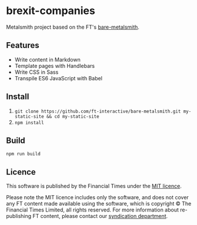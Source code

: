 # brexit-companies
Metalsmith project based on the FT's [bare-metalsmith](https://github.com/ft-interactive/bare-metalsmith).

## Features
* Write content in Markdown
* Template pages with Handlebars
* Write CSS in Sass
* Transpile ES6 JavaScript with Babel

## Install
1. `git clone https://github.com/ft-interactive/bare-metalsmith.git my-static-site && cd my-static-site`
2. `npm install`

## Build
`npm run build`

## Licence
This software is published by the Financial Times under the [MIT licence](http://opensource.org/licenses/MIT).

Please note the MIT licence includes only the software, and does not cover any FT content made available using the software, which is copyright &copy; The Financial Times Limited, all rights reserved. For more information about re-publishing FT content, please contact our [syndication department](http://syndication.ft.com/).
